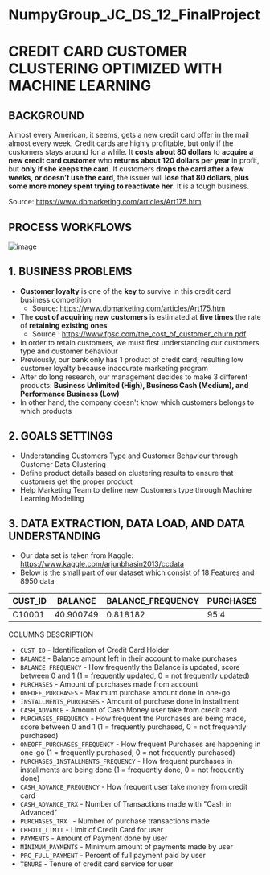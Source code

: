 # NumpyGroup_JC_DS_12_FinalProject

# CREDIT CARD CUSTOMER CLUSTERING OPTIMIZED WITH MACHINE LEARNING

## BACKGROUND
Almost every American, it seems, gets a new credit card offer in the mail almost every week. Credit cards are highly profitable, but only if the customers stays around for a while. It **costs about 80 dollars** to **acquire a new credit card customer** who **returns about 120 dollars per year** in profit, but **only if she keeps the card**. If customers **drops the card after a few weeks, or doesn’t use the card**, the issuer will **lose that 80 dollars, plus some more money spent trying to reactivate her**. It is a tough business.
 
Source: https://www.dbmarketing.com/articles/Art175.htm

## PROCESS WORKFLOWS

![image](https://user-images.githubusercontent.com/78836373/120300137-d9b18d00-c2f5-11eb-9f5c-56fe6224274f.png)

## 1. BUSINESS PROBLEMS
- **Customer loyalty** is one of the **key** to survive in this credit card business competition
    - Source: https://www.dbmarketing.com/articles/Art175.htm
- The **cost of acquiring new customers** is estimated at **five times** the rate of **retaining existing ones**
    - Source : https://www.fpsc.com/the_cost_of_customer_churn.pdf
- In order to retain customers, we must first understanding our customers type and customer behaviour
- Previously, our bank only has 1 product of credit card, resulting low customer loyalty because inaccurate marketing program
- After do long research, our management decides to make 3 different products: **Business Unlimited (High), Business Cash (Medium), and Performance Business (Low)**
- In other hand, the company doesn't know which customers belongs to which products

## 2. GOALS SETTINGS
- Understanding Customers Type and Customer Behaviour through Customer Data Clustering
- Define product details based on clustering results to ensure that customers get the proper product
- Help Marketing Team to define new Customers type through Machine Learning Modelling 

## 3. DATA EXTRACTION, DATA LOAD, AND DATA UNDERSTANDING

- Our data set is taken from Kaggle: https://www.kaggle.com/arjunbhasin2013/ccdata
- Below is the small part of our dataset which consist of 18 Features and 8950 data

CUST_ID | BALANCE | BALANCE_FREQUENCY | PURCHASES | ONEOFF_PURCHASES | INSTALLMENTS_PURCHASES | CASH_ADVANCE | PURCHASES_FREQUENCY | ONEOFF_PURCHASES_FREQUENCY | PURCHASES_INSTALLMENTS_FREQUENCY | CASH_ADVANCE_FREQUENCY | CASH_ADVANCE_TRX | PURCHASES_TRX | CREDIT_LIMIT | PAYMENTS | MINIMUM_PAYMENTS | PRC_FULL_PAYMENT | TENURE
-----|-----|-----|-----|-----|-----|-----|-----|-----|-----|-----|-----|-----|-----|-----|-----|-----|-----
C10001 | 40.900749 | 0.818182 | 95.4 | 0 | 95.4 | 0 | 0.166667 | 0 | 0.083333 | 0 | 0 | 2 | 1000 | 201.802084 | 139.509787 | 0 | 12



COLUMNS DESCRIPTION

- `CUST_ID` - Identification of Credit Card Holder
- `BALANCE` - Balance amount left in their account to make purchases
- `BALANCE_FREQUENCY` - How frequently the Balance is updated, score between 0 and 1 (1 = frequently updated, 0 = not frequently updated)
- `PURCHASES` - Amount of purchases made from account 
- `ONEOFF_PURCHASES` - Maximum purchase amount done in one-go
- `INSTALLMENTS_PURCHASES` - Amount of purchase done in installment
- `CASH_ADVANCE` - Amount of Cash Money user take from credit card
- `PURCHASES_FREQUENCY` - How frequent the Purchases are being made, score between 0 and 1 (1 = frequently purchased, 0 = not frequently purchased)
- `ONEOFF_PURCHASES_FREQUENCY` - How frequent Purchases are happening in one-go (1 = frequently purchased, 0 = not frequently purchased)
- `PURCHASES_INSTALLMENTS_FREQUENCY` - How frequent purchases in installments are being done (1 = frequently done, 0 = not frequently done)
- `CASH_ADVANCE_FREQUENCY` - How frequent user take money from credit card
- `CASH_ADVANCE_TRX` - Number of Transactions made with "Cash in Advanced" 
- `PURCHASES_TRX ` - Number of purchase transactions made 
- `CREDIT_LIMIT` - Limit of Credit Card for user
- `PAYMENTS` - Amount of Payment done by user
- `MINIMUM_PAYMENTS` - Minimum amount of payments made by user
- `PRC_FULL_PAYMENT` - Percent of full payment paid by user
- `TENURE` - Tenure of credit card service for user


